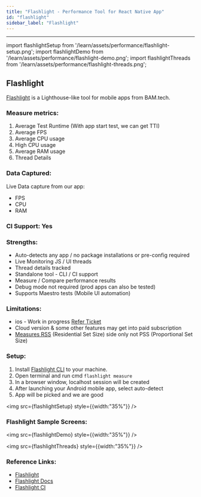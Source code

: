 ```yaml
---
title: "Flashlight - Performance Tool for React Native App"
id: "flashlight"
sidebar_label: "Flashlight"
---
```

---
import flashlightSetup from '/learn/assets/performance/flashlight-setup.png';
import flashlightDemo from '/learn/assets/performance/flashlight-demo.png';
import flashlightThreads from '/learn/assets/performance/flashlight-threads.png';

## Flashlight

[Flashlight](https://flashlight.dev/) is a Lighthouse-like tool for mobile apps from BAM.tech.

### Measure metrics:

1. Average Test Runtime (With app start test, we can get TTI)
2. Average FPS
3. Average CPU usage
4. High CPU usage
5. Average RAM usage
6. Thread Details

### Data Captured:

Live Data capture from our app:

- FPS
- CPU
- RAM

### CI Support: Yes

### Strengths:

- Auto-detects any app / no package installations or pre-config required
- Live Monitoring JS / UI threads
- Thread details tracked
- Standalone tool - CLI / CI support
- Measure / Compare performance results
- Debug mode not required (prod apps can also be tested)
- Supports Maestro tests (Mobile UI automation)

### Limitations:

- ios - Work in progress [Refer Ticket](https://github.com/bamlab/flashlight/issues/106)
- Cloud version & some other features may get into paid subscription
- [Measures RSS](https://github.com/bamlab/flashlight/issues/11#issuecomment-1219317891) (Residential Set Size) side only not PSS (Proportional Set Size)

### Setup:

1. Install [Flashlight CLI](https://docs.flashlight.dev/#installation) to your machine.
2. Open terminal and run cmd `flashlight measure`
3. In a browser window, localhost session will be created
4. After launching your Android mobile app, select auto-detect
5. App will be picked and we are good

<img src={flashlightSetup} style={{width:"35%"}} />

### Flashlight Sample Screens:

<img src={flashlightDemo} style={{width:"35%"}} />

<img src={flashlightThreads} style={{width:"35%"}} />

### Reference Links:

- [Flashlight](https://flashlight.dev/)
- [Flashlight Docs](https://docs.flashlight.dev/)
- [Flashlight CI](https://docs.flashlight.dev/test/ci)
